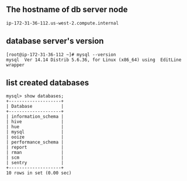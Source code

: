 ## The hostname of db server node
```
ip-172-31-36-112.us-west-2.compute.internal
```

## database server's version
```
[root@ip-172-31-36-112 ~]# mysql --version
mysql  Ver 14.14 Distrib 5.6.36, for Linux (x86_64) using  EditLine wrapper
```

## list created databases
```
mysql> show databases;
+--------------------+
| Database           |
+--------------------+
| information_schema |
| hive               |
| hue                |
| mysql              |
| ooize              |
| performance_schema |
| report             |
| rman               |
| scm                |
| sentry             |
+--------------------+
10 rows in set (0.00 sec)

```
